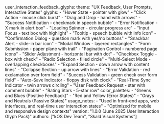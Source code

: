 user_interaction_feedback_glyphs:
  theme: "UX Feedback, User Prompts, Interactive States"
  glyphs:
    - "Hover State - pointer with glow"
    - "Click Action - mouse click burst"
    - "Drag and Drop - hand with arrows"
    - "Success Notification - checkmark in speech bubble"
    - "Error Notification - X mark in alert box"
    - "Loading Spinner - circular progress arc"
    - "Input Focus - text box with highlight"
    - "Tooltip - speech bubble with info icon"
    - "Confirmation Dialog - question mark with yes/no buttons"
    - "Snackbar Alert - slide-in bar icon"
    - "Modal Window - layered rectangles"
    - "Form Submission - paper plane with trail"
    - "Pagination Control - numbered page icons"
    - "Slider Adjustment - horizontal bar with dot"
    - "Checkbox Toggle - box with check"
    - "Radio Selection - filled circle"
    - "Multi-Select Mode - overlapping checkboxes"
    - "Expand Section - down arrow with content lines"
    - "Collapse Section - up arrow with lines"
    - "Error Validation - red exclamation over form field"
    - "Success Validation - green check over form field"
    - "Auto-Save Indicator - floppy disk with clock"
    - "Real-Time Sync Indicator - twin arrows circling"
    - "User Feedback Request - star with comment bubble"
    - "Rating Stars - 5-star row"
  color_palettes:
    - "Greens and Blues (Positive Feedback)"
    - "Red and Yellow (Error States)"
    - "Grays and Neutrals (Passive States)"
  usage_notes:
    - "Used in front-end apps, web interfaces, and real-time user interaction states"
    - "Optimized for mobile and responsive design contexts"
  version: "1.0.0 (June 2025 User Interaction Glyph Pack)"
  authors: ["kOS Dev Team", "Skald Visual Systems"]

